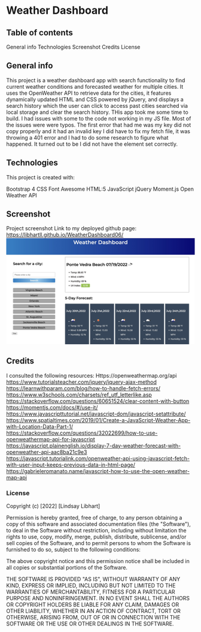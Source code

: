 # Weather Dashboard

## Table of contents
General info
Technologies
Screenshot
Credits
License

## General info
This project is a weather dashboard app with search functionality to find current weather conditions and forecasted weather for multiple cities. It uses the OpenWeather API to retrieve data for the cities, it features  dynamically updated HTML and CSS powered by jQuery, and displays a search history which the user can click to access past cities searched via local storage and clear the search history.  THis app took me some time to build.  I had issues with some to the code not working in my JS file.  Most of the issues were were typos.  The first error that had me was my key did not copy properly and it had an invalid key I did have to fix my fetch file, it was throwing a 401 error and I had to do some research to figure what happened.  It turned out to be I did not have the element set correctly.  


## Technologies
This project is created with:

Bootstrap 4
CSS
Font Awesome
HTML:5
JavaScript
jQuery
Moment.js
Open Weather API

## Screenshot
Project screenshot Link to my deployed github page: https://libhartll.github.io/WeatherDashboard06/
![This is an image](./assets/Images/WDScreenShot.jpg)

## Credits
I consulted the following resources:
Https://openweathermap.org/api
https://www.tutorialsteacher.com/jquery/jquery-ajax-method
https://learnwithparam.com/blog/how-to-handle-fetch-errors/
https://www.w3schools.com/charsets/ref_utf_letterlike.asp
https://stackoverflow.com/questions/60651524/clear-content-with-button
https://momentjs.com/docs/#/use-it/
https://www.javascripttutorial.net/javascript-dom/javascript-setattribute/
https://www.spatialtimes.com/2019/01/Create-a-JavaScript-Weather-App-with-Location-Data-Part-1/
https://stackoverflow.com/questions/32022699/how-to-use-openweathermap-api-for-javascript
https://javascript.plainenglish.io/display-7-day-weather-forecast-with-openweather-api-aac8ba21c9e3
https://javascript.tutorialink.com/openweather-api-using-javascript-fetch-with-user-input-keeps-previous-data-in-html-page/
https://gabrieleromanato.name/javascript-how-to-use-the-open-weather-map-api

### License

Copyright (c) [2022] [Lindsay Libhart]

Permission is hereby granted, free of charge, to any person obtaining a copy of this software and associated documentation files (the "Software"), to deal in the Software without restriction, including without limitation the rights to use, copy, modify, merge, publish, distribute, sublicense, and/or sell copies of the Software, and to permit persons to whom the Software is furnished to do so, subject to the following conditions:

The above copyright notice and this permission notice shall be included in all copies or substantial portions of the Software.

THE SOFTWARE IS PROVIDED "AS IS", WITHOUT WARRANTY OF ANY KIND, EXPRESS OR IMPLIED, INCLUDING BUT NOT LIMITED TO THE WARRANTIES OF MERCHANTABILITY, FITNESS FOR A PARTICULAR PURPOSE AND NONINFRINGEMENT. IN NO EVENT SHALL THE AUTHORS OR COPYRIGHT HOLDERS BE LIABLE FOR ANY CLAIM, DAMAGES OR OTHER LIABILITY, WHETHER IN AN ACTION OF CONTRACT, TORT OR OTHERWISE, ARISING FROM, OUT OF OR IN CONNECTION WITH THE SOFTWARE OR THE USE OR OTHER DEALINGS IN THE SOFTWARE.
